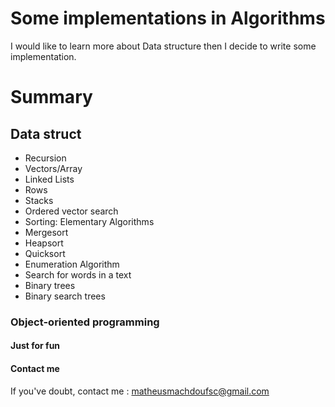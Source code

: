 # Some implementations in Algorithms


I would like to learn more about Data structure then I decide to write some implementation.



# Summary


## Data struct

* Recursion
* Vectors/Array
* Linked Lists
* Rows
* Stacks
* Ordered vector search
* Sorting: Elementary Algorithms
* Mergesort
* Heapsort
* Quicksort
* Enumeration Algorithm
* Search for words in a text
* Binary trees
* Binary search trees

### Object-oriented programming








#### Just for fun


#### Contact me

If you've doubt, contact me : matheusmachdoufsc@gmail.com
